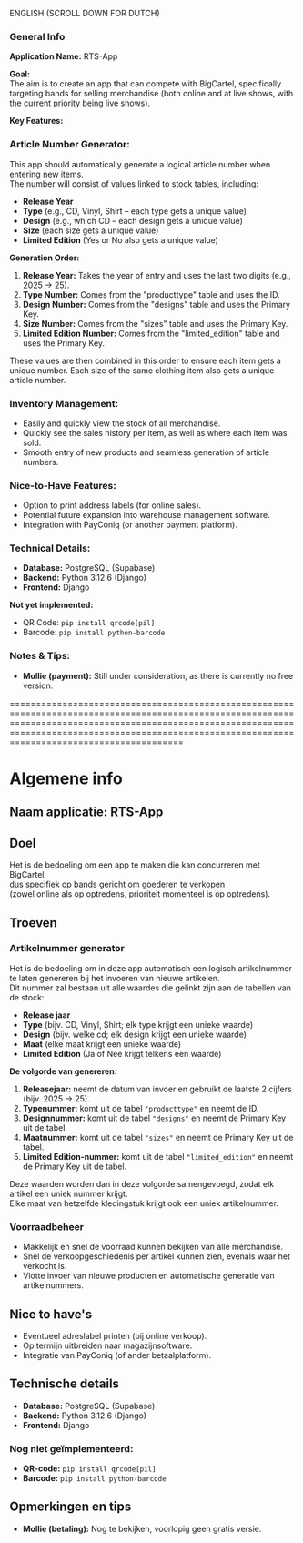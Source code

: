 

ENGLISH (SCROLL DOWN FOR DUTCH)

### General Info  

**Application Name:** RTS-App  

**Goal:**  
The aim is to create an app that can compete with BigCartel, specifically targeting bands for selling merchandise (both online and at live shows, with the current priority being live shows).  

**Key Features:**  

### **Article Number Generator:**  
This app should automatically generate a logical article number when entering new items.  
The number will consist of values linked to stock tables, including:  

- **Release Year**  
- **Type** (e.g., CD, Vinyl, Shirt – each type gets a unique value)  
- **Design** (e.g., which CD – each design gets a unique value)  
- **Size** (each size gets a unique value)  
- **Limited Edition** (Yes or No also gets a unique value)  

**Generation Order:**  
1. **Release Year:** Takes the year of entry and uses the last two digits (e.g., 2025 → 25).  
2. **Type Number:** Comes from the "producttype" table and uses the ID.  
3. **Design Number:** Comes from the "designs" table and uses the Primary Key.  
4. **Size Number:** Comes from the "sizes" table and uses the Primary Key.  
5. **Limited Edition Number:** Comes from the "limited_edition" table and uses the Primary Key.  

These values are then combined in this order to ensure each item gets a unique number. Each size of the same clothing item also gets a unique article number.  

### **Inventory Management:**  
- Easily and quickly view the stock of all merchandise.  
- Quickly see the sales history per item, as well as where each item was sold.  
- Smooth entry of new products and seamless generation of article numbers.  

### **Nice-to-Have Features:**  
- Option to print address labels (for online sales).  
- Potential future expansion into warehouse management software.  
- Integration with PayConiq (or another payment platform).  

### **Technical Details:**  
- **Database:** PostgreSQL (Supabase)  
- **Backend:** Python 3.12.6 (Django)  
- **Frontend:** Django  

**Not yet implemented:**  
- QR Code: `pip install qrcode[pil]`  
- Barcode: `pip install python-barcode`  

### **Notes & Tips:**  
- **Mollie (payment):** Still under consideration, as there is currently no free version.  


=========================================================================================================================================================================================================================================================

# Algemene info  

## Naam applicatie: RTS-App  

## Doel  
Het is de bedoeling om een app te maken die kan concurreren met BigCartel,  
dus specifiek op bands gericht om goederen te verkopen  
(zowel online als op optredens, prioriteit momenteel is op optredens).  

## Troeven  

### **Artikelnummer generator**  
Het is de bedoeling om in deze app automatisch een logisch artikelnummer te laten genereren bij het invoeren van nieuwe artikelen.  
Dit nummer zal bestaan uit alle waardes die gelinkt zijn aan de tabellen van de stock:  

- **Release jaar**  
- **Type** (bijv. CD, Vinyl, Shirt; elk type krijgt een unieke waarde)  
- **Design** (bijv. welke cd; elk design krijgt een unieke waarde)  
- **Maat** (elke maat krijgt een unieke waarde)  
- **Limited Edition** (Ja of Nee krijgt telkens een waarde)  

**De volgorde van genereren:**  

1. **Releasejaar:** neemt de datum van invoer en gebruikt de laatste 2 cijfers (bijv. 2025 → 25).  
2. **Typenummer:** komt uit de tabel `"producttype"` en neemt de ID.  
3. **Designnummer:** komt uit de tabel `"designs"` en neemt de Primary Key uit de tabel.  
4. **Maatnummer:** komt uit de tabel `"sizes"` en neemt de Primary Key uit de tabel.  
5. **Limited Edition-nummer:** komt uit de tabel `"limited_edition"` en neemt de Primary Key uit de tabel.  

Deze waarden worden dan in deze volgorde samengevoegd, zodat elk artikel een uniek nummer krijgt.  
Elke maat van hetzelfde kledingstuk krijgt ook een uniek artikelnummer.  

### **Voorraadbeheer**  
- Makkelijk en snel de voorraad kunnen bekijken van alle merchandise.  
- Snel de verkoopgeschiedenis per artikel kunnen zien, evenals waar het verkocht is.  
- Vlotte invoer van nieuwe producten en automatische generatie van artikelnummers.  

## Nice to have's  
- Eventueel adreslabel printen (bij online verkoop).  
- Op termijn uitbreiden naar magazijnsoftware.  
- Integratie van PayConiq (of ander betaalplatform).  

## Technische details  
- **Database:** PostgreSQL (Supabase)  
- **Backend:** Python 3.12.6 (Django)  
- **Frontend:** Django  

### **Nog niet geïmplementeerd:**  
- **QR-code:** `pip install qrcode[pil]`  
- **Barcode:** `pip install python-barcode`  

## Opmerkingen en tips  
- **Mollie (betaling):** Nog te bekijken, voorlopig geen gratis versie.  
